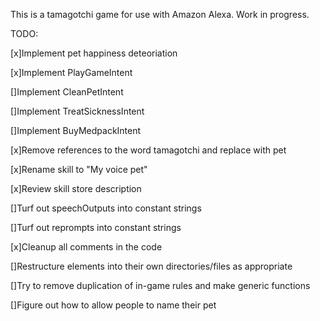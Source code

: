 This is a tamagotchi game for use with Amazon Alexa.
Work in progress.

TODO:

[x]Implement pet happiness deteoriation

[x]Implement PlayGameIntent

[]Implement CleanPetIntent

[]Implement TreatSicknessIntent

[]Implement BuyMedpackIntent

[x]Remove references to the word tamagotchi and replace with pet

[x]Rename skill to "My voice pet"

[x]Review skill store description

[]Turf out speechOutputs into constant strings

[]Turf out reprompts into constant strings

[x]Cleanup all comments in the code

[]Restructure elements into their own directories/files as appropriate

[]Try to remove duplication of in-game rules and make generic functions

[]Figure out how to allow people to name their pet